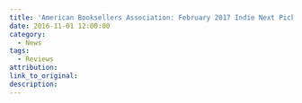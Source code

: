 ```yaml
---
title: 'American Booksellers Association: February 2017 Indie Next Pick'
date: 2016-11-01 12:00:00
category:
  - News
tags:
  - Reviews
attribution:
link_to_original:
description:
---
```

